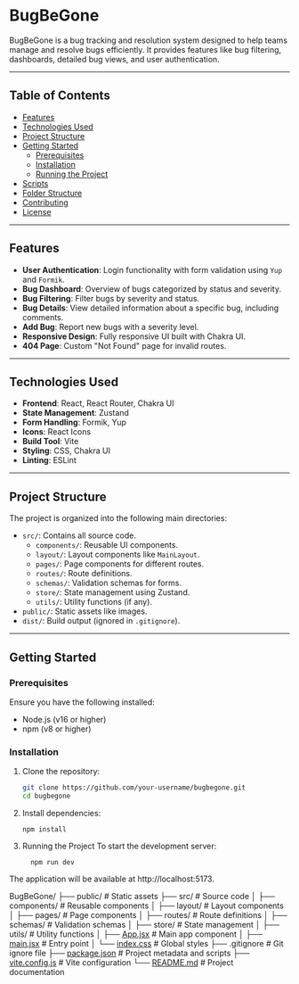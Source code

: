 # BugBeGone

BugBeGone is a bug tracking and resolution system designed to help teams manage and resolve bugs efficiently. It provides features like bug filtering, dashboards, detailed bug views, and user authentication.

---

## Table of Contents

- [Features](#features)
- [Technologies Used](#technologies-used)
- [Project Structure](#project-structure)
- [Getting Started](#getting-started)
  - [Prerequisites](#prerequisites)
  - [Installation](#installation)
  - [Running the Project](#running-the-project)
- [Scripts](#scripts)
- [Folder Structure](#folder-structure)
- [Contributing](#contributing)
- [License](#license)

---

## Features

- **User Authentication**: Login functionality with form validation using `Yup` and `Formik`.
- **Bug Dashboard**: Overview of bugs categorized by status and severity.
- **Bug Filtering**: Filter bugs by severity and status.
- **Bug Details**: View detailed information about a specific bug, including comments.
- **Add Bug**: Report new bugs with a severity level.
- **Responsive Design**: Fully responsive UI built with Chakra UI.
- **404 Page**: Custom "Not Found" page for invalid routes.

---

## Technologies Used

- **Frontend**: React, React Router, Chakra UI
- **State Management**: Zustand
- **Form Handling**: Formik, Yup
- **Icons**: React Icons
- **Build Tool**: Vite
- **Styling**: CSS, Chakra UI
- **Linting**: ESLint

---

## Project Structure

The project is organized into the following main directories:

- `src/`: Contains all source code.
  - `components/`: Reusable UI components.
  - `layout/`: Layout components like `MainLayout`.
  - `pages/`: Page components for different routes.
  - `routes/`: Route definitions.
  - `schemas/`: Validation schemas for forms.
  - `store/`: State management using Zustand.
  - `utils/`: Utility functions (if any).
- `public/`: Static assets like images.
- `dist/`: Build output (ignored in `.gitignore`).

---

## Getting Started

### Prerequisites

Ensure you have the following installed:

- Node.js (v16 or higher)
- npm (v8 or higher)

### Installation

1. Clone the repository:
   ```bash
   git clone https://github.com/your-username/bugbegone.git
   cd bugbegone
   ```

2. Install dependencies:
    ```
    npm install
    ```

3. Running the Project
   To start the development server:
   ``` 
     npm run dev
   ```


The application will be available at
    http://localhost:5173.


   BugBeGone/
├── public/                # Static assets
├── src/                   # Source code
│   ├── components/        # Reusable components
│   ├── layout/            # Layout components
│   ├── pages/             # Page components
│   ├── routes/            # Route definitions
│   ├── schemas/           # Validation schemas
│   ├── store/             # State management
│   ├── utils/             # Utility functions
│   ├── [App.jsx](http://_vscodecontentref_/1)            # Main app component
│   ├── [main.jsx](http://_vscodecontentref_/2)           # Entry point
│   └── [index.css](http://_vscodecontentref_/3)          # Global styles
├── .gitignore             # Git ignore file
├── [package.json](http://_vscodecontentref_/4)           # Project metadata and scripts
├── [vite.config.js](http://_vscodecontentref_/5)         # Vite configuration
└── [README.md](http://_vscodecontentref_/6)              # Project documentation